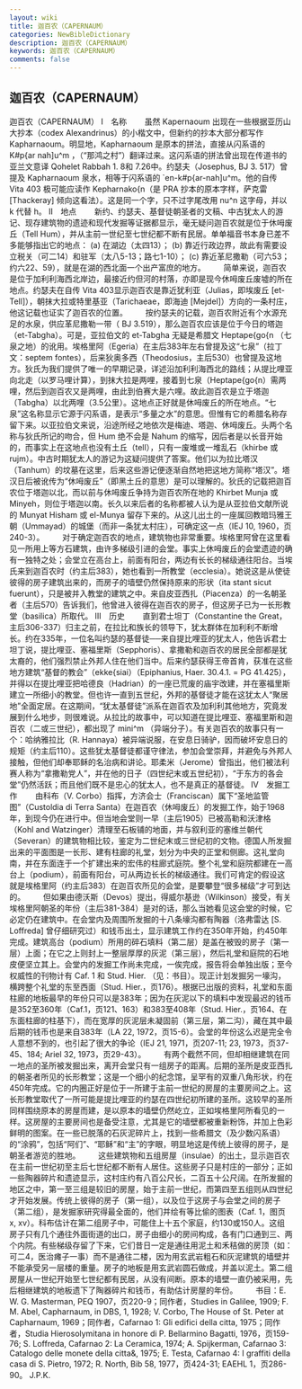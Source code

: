 ```yaml
---
layout: wiki
title: 迦百农（CAPERNAUM）
categories: NewBibleDictionary
description: 迦百农（CAPERNAUM）
keywords: 迦百农（CAPERNAUM）
comments: false
---
```


## 迦百农（CAPERNAUM）



迦百农（CAPERNAUM）
Ⅰ　名称
　　虽然 Kapernaoum 出现在一些根据亚历山大抄本（codex Alexandrinus）的小楷文中，但新约的抄本大部分都写作 Kapharnaoum。明显地，Kapharnaoum 是原本的拼法，直接从闪系语的 K#p{ar nah]u^m ，（“那鸿之村”）翻译过来。这闪系语的拼法曾出现在传道书的亚兰文意译 Qohelet Rabbah 1. 8和 7.26中。约瑟夫（Josephus, BJ 3. 517）曾提及 Kapharnaoum 泉水，相等于闪系语的 `en-k#p{ar-nah]u^m。他的自传 Vita 403 极可能应读作 Kepharnako{n（是 PRA 抄本的原本字样，萨克雷 [Thackeray] 倾向这看法）。这是同一个字，只不过字尾改用 nu^n 这字母，并以 k 代替 h。
Ⅱ　地点
　　新约、约瑟夫、基督徒朝圣者的文稿、中古犹太人的游记、现存建筑物的遗迹和现代发掘等证据都显示，毫无疑问迦百农就是位于休呣废丘（Tell Hum），并从主前一世纪至七世纪都不断有民居。单单福音书本身已差不多能够指出它的地点：
(a) 在湖边（太四13）；
(b) 靠近行政边界，故此有需要设立税关（可二14）和驻军（太八5-13；路七1-10）；
(c) 靠近革尼撒勒（可六53；约六22、59），就是在湖的西北面一个出产富庶的地方。
　　简单来说，迦百农是位于加利利海西北岸边，最接近约但河的村落，亦即是现今休呣废丘废墟的所在地点。约瑟夫在自传 Vita 403显示迦百农是靠近犹利亚（Julias，即埃废丘 [et-Tell]），朝抹大拉或特里基亚（Tarichaeae，即海迪 [Mejdel]）方向的一条村庄，他这记载也证实了迦百农的位置。
　　按约瑟夫的记载，迦百农附近有个水源充足的水泉，供应革尼撒勒一带（ BJ 3.519），那么迦百农应该是位于今日的塔迦（et-Tabgha）。可是，亚拉伯文的 et-Tabgha 无疑是希腊文 Heptape{go{n （七泉之地）的讹用。埃格里阿（Egeria）在主后383年左右曾提及这“七泉”（拉丁文：septem fontes），后来狄奥多西（Theodosius，主后530）也曾提及这地方。狄氏为我们提供了唯一的早期记录，详述沿加利利海西北的路线；从提比哩亚向北走（以罗马哩计算），到抹大拉是两哩，接着到七泉（Heptape{go{n）需两哩，然后到迦百农又是两哩，由此到伯赛大是六哩。故此迦百农是立于塔迦（Tabgha）以北两哩（3.5公里）。这地点正好就是休呣废丘的所在地点。“七泉”这名称显示它源于闪系语，是表示“多量之水”的意思。但惟有它的希腊名称存留下来。以亚拉伯文来说，沿途所经之地依次是梅迪、塔迦、休呣废丘。头两个名称与狄氏所记的吻合，但 Hum
绝不会是 Nahum 的缩写，因后者是以长音开始的，而事实上在这地点也没有土丘（tell），只有一废堆或一堆乱石（khirbe 或 rujm）。中古时期犹太人的游记为这疑问提供了答案。他们以为拉比塔汉（Tanhum）的坟墓在这里，后来这些游记便逐渐自然地把这地方简称“塔汉”。塔汉日后被讹传为“休呣废丘”（即黑土丘的意思）是可以理解的。狄氏的记载把迦百农位于塔迦以北，而以前与休呣废丘争持为迦百农所在地的 Khirbet Munja 或 Minyeh，则位于塔迦以南。长久以来后者的名称都被人认为是从亚拉伯文献所说的 Munyat Hisham 或 el-Munya 留存下来的。从这儿出土的一座属回教暗玛雅王朝（Ummayad）的城堡（而非一条犹太村庄），可确定这一点（IEJ 10,
1960，页240-3）。
　　对于确定迦百农的地点，建筑物也非常重要。埃格里阿曾在这里看见一所用上等方石建筑，由许多梯级引进的会堂。事实上休呣废丘的会堂遗迹的确有一独特之处；会堂立在高台上，前面有阳台，两边有长长的梯级通往阳台。当埃氏来到迦百农时（约主后383），她也看到一所教堂（ecclesia）。她说这是从使徒彼得的房子建筑出来的，而房子的墙壁仍然保持原来的形状（ita stant sicut fuerunt），只是被并入教堂的建筑之中。来自皮亚西扎（Piacenza）的一名朝圣者（主后570）告诉我们，他曾进入彼得在迦百农的房子，但这房子已为一长形教堂（basilica）所取代。
Ⅲ　历史
　　直到君士坦丁（Constantine the Great，主后306-337）归主之前，在拉比和族长的领导下，犹太群体在加利利不断增长。约在335年，一位名叫约瑟的基督徒──来自提比哩亚的犹太人，他告诉君士坦丁说，提比哩亚、塞福里斯（Sepphoris）、拿撒勒和迦百农的居民全部都是犹太裔的，他们强烈禁止外邦人住在他们当中。后来约瑟获得王帝首肯，获准在这些地方建筑“基督的教会”（ekke{siai）（Epiphanius, Haer. 30.4.1. = PG 41.425），并得以在提比哩亚把哈德良（Hadrian）的一座已荒废的庙宇改建，并在塞福里斯建立一所细小的教堂。但也许一直到五世纪，外邦的基督徒才能在这犹太人“聚居地”全面定居。在这期间，“犹太基督徒”派系在迦百农及加利利其他地方，究竟发展到什么地步，则很难说。从拉比的故事中，可以知道在提比哩亚、塞福里斯和迦百农（二或三世纪），都出现了 mini^m （异端分子）。有关迦百农的故事只有一个：哈纳雅拉比（R. Hannaya）被异端说服，在安息日骑驴，因而破坏安息日的规矩（约主后110）。这些犹太基督徒都谨守律法，参加会堂崇拜，并避免与外邦人接触，但他们却奉耶稣的名治病和讲论。耶柔米（Jerome）曾指出，他们被法利赛人称为“拿撒勒党人”，并在他的日子（四世纪末或五世纪初），“于东方的各会堂”仍然活跃；而且他们既不是忠心的犹太人，也不是真正的基督徒。
Ⅳ　发掘工作
　　由科布（V. Corbo）指挥，方济会士（Franciscan）属下“圣地监管图”（Custoldia di Terra Santa）在迦百农（休呣废丘）的发掘工作，始于1968年，到现今仍在进行中。但当地会堂则一早（主后1905）已被高勒和沃津格（Kohl and Watzinger）清理至石板铺的地面，并与叙利亚的塞维兰朝代（Severan）的建筑物相比较，鉴定为二世纪末或三世纪初的文物。德国人所发掘出来的平面图是一长形、建有柱廊的礼堂，划分为中央的正堂和侧廊。这礼堂向南，并在东面连于一个扩建出来的宏伟的柱廊式庭院。整个礼堂和庭院都建在一高台上（podium），前面有阳台，可从两边长长的梯级通往。我们可肯定的假设这就是埃格里阿（约主后383）在迦百农所见的会堂，是要攀登“很多梯级”才可到达的。
　　但如果由德沃斯（Devos）提出，得威尔基逊（Wilkinson）接受，有关埃格里阿朝圣的年份（主后381-384）是对的话，那么当她看见这会堂的时候，它必定仍在建筑中。在会堂内及周围所发掘的十八条壕沟都有陶器（洛弗雷达 [S. Loffreda] 曾仔细研究过）和钱币出土，显示建筑工作约在350年开始，约450年完成。建筑高台（podium）所用的碎石填料（第二层）是盖在被毁的房子（第一层）上面；在它之上则封上一整层厚厚的灰泥（第三层），然后礼堂和庭院的石地皮便坚立其上。会堂内的发掘工作尚未完成，一俟完成，报告将会单独出版；至今权威性的刊物计有 Caf.
1 和 Stud. Hier. （见：书目）。现正计划发掘另一壕沟，横跨整个礼堂的东至西面（Stud. Hier.，页176）。根据已出版的资料，礼堂和东面柱廊的地板最早的年份只可以是383年；因为在灰泥以下的填料中发现最迟的钱币是352至360年（Caf.1，页121、163）和383至408年（Stud. Hier.，页164、在东面柱廊的柱基下），而在宽厚的灰泥层未凝固前（第三层，第二沟），藏在其中最后期的钱币也是来自383年（LA 22,
1972，页15-6）。会堂的年份这么迟是完全令人意想不到的，也引起了很大的争论（IEJ 21, 1971，页207-11; 23, 1973，页37-45、184; Ariel 32, 1973，页29-43）。
　　有两个截然不同，但却相继建筑在同一地点的圣所被发掘出来，离开会堂只有一组房子的距离。后期的圣所是皮亚西扎的朝圣者所见的长形教堂；这是一个细小的纪念馆，呈罕有的双重八角形状，约在450年完成。它的内圈正好是位于一所建于主前一世纪的房屋的主要房间之上。这长形教堂取代了一所可能是提比哩亚的约瑟在四世纪初所建的圣所。这较早的圣所同样围绕原本的房屋而建，是以原本的墙壁仍然屹立，正如埃格里阿所看见的一样。这房屋的主要房间也是备受注意，尤其是它的墙壁都被重新粉饰，并加上色彩鲜明的图案。在一些已脱落的石灰泥碎片上，找到一些希腊文（及少数闪系语）的“涂鸦”，包括“阿们”、“耶稣”和“主”的字眼，明显地这是传统上彼得的房子，是朝圣者游览的胜地。
　　这些建筑物和五组房屋（insulae）的出土，显示迦百农在主前一世纪初至主后七世纪都不断有人居住。这些房子只是村庄的一部分；正如一些陶器碎片和遗迹显示，这村庄约有八百公尺长，二百五十公尺阔。在所发掘的地区之中，第一至三组是较旧的房屋，始于主前一世纪，而第四至五组则从四世纪才开始发展。传统上彼得的房子（第一组），以及位于这房子与会堂之间的房子（第二组），是发掘家研究得最全面的，他们并绘有等比偷的图表（Caf.
1，图页 x, xv）。科布估计在第二组房子中，可能住上十五个家庭，约130或150人。这组房子只有几个通往外面街道的出口，房子由细小的房间构成，各有门口通到三、两个内院。有些梯级存留了下来，它们昔日一定是通往用泥土和禾秸做的房顶（如：可二4，医治瘫子一事）而不是通往二楼，因为用玄武岩粗石和灰泥建筑的墙壁并不能承受另一层楼的重量。房子的地板是用玄武岩圆石做成，并盖以泥土。第二组房屋从一世纪开始至七世纪都有民居，从没有间断。原本的墙壁一直仍被采用，先后相继建筑的地板遗下了陶器碎片和钱币，有助估计房屋的年份。
　　书目：E. W. G. Masterman, PEQ 1907，页220-9；同作者，Studies in Galilee, 1909; F. M. Abel, Capharnaum, in DBS, 1, 1928; V. Corbo, The House of St. Peter at Capharnaum, 1969；同作者，Cafarnao 1: Gli edifici della citta, 1975；同作者，Studia Hierosolymitana in honore di P. Bellarmino Bagatti, 1976，页159-76; S. Loffreda, Cafarnao 2: La Ceramica, 1974; A.
Spijkerman, Cafarnao 3: Catalogo delle monete della citta&, 1975; E. Testa, Cafarnao 4: I graffiti della casa di S. Pietro, 1972; R. North, Bib 58, 1977，页424-31; EAEHL 1，页286-90。
J.P.K.




